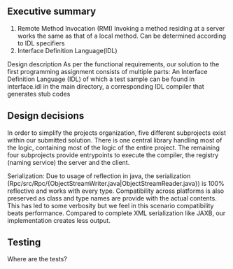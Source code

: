 Executive summary
-----------------


1. Remote Method Invocation (RMI)
   Invoking a method residing at a server works the same as that of a local method. Can be determined according to IDL specifiers
2. Interface Definition Language(IDL)	


Design description
As per the functional requirements, our solution to the first programming assignment consists of multiple parts: An Interface Definition Language (IDL) of which a test sample can be found in interface.idl in the main directory, a corresponding IDL compiler that generates stub codes 


Design decisions
----------------

In order to simplify the projects organization, five different subprojects exist within our submitted solution. There is one central library handling most of the logic, containing most of the logic of the entire project. The remaining four subprojects provide entrypoints to execute the compiler, the registry (naming service) the server and the client.


Serialization:
Due to usage of reflection in java, the serialization (Rpc/src/Rpc/{ObjectStreamWriter.java|ObjectStreamReader.java}) is 100% reflective and works with every type. Compatibility across platforms is also preserved as class and type names are provide with the actual contents. This has led to some verbosity but we feel in this scenario compatibility beats performance. Compared to complete XML serialization like JAXB, our implementation creates less output.

Testing
-------

Where are the tests?
